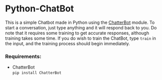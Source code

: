 # Python-ChatBot

This is a simple Chatbot made in Python using the [ChatterBot](https://pypi.org/project/ChatterBot/) module. To start a conversation, just type anything and it will respond back to you. 
Do note that it requires some training to get accurate responses, although training takes some time. If you do wish to train the ChatBot, type ```train``` in the input, and the training process should begin immediately.

### Requirements:

* ChatterBot  
```pip install ChatterBot```
